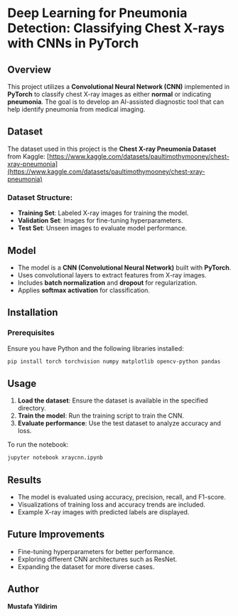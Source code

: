 # Deep Learning for Pneumonia Detection: Classifying Chest X-rays with CNNs in PyTorch

## Overview
This project utilizes a **Convolutional Neural Network (CNN)** implemented in **PyTorch** to classify chest X-ray images as either **normal** or indicating **pneumonia**. The goal is to develop an AI-assisted diagnostic tool that can help identify pneumonia from medical imaging.

## Dataset
The dataset used in this project is the **Chest X-ray Pneumonia Dataset** from Kaggle:
[https://www.kaggle.com/datasets/paultimothymooney/chest-xray-pneumonia](https://www.kaggle.com/datasets/paultimothymooney/chest-xray-pneumonia)

### Dataset Structure:
- **Training Set**: Labeled X-ray images for training the model.
- **Validation Set**: Images for fine-tuning hyperparameters.
- **Test Set**: Unseen images to evaluate model performance.

## Model
- The model is a **CNN (Convolutional Neural Network)** built with **PyTorch**.
- Uses convolutional layers to extract features from X-ray images.
- Includes **batch normalization** and **dropout** for regularization.
- Applies **softmax activation** for classification.

## Installation
### Prerequisites
Ensure you have Python and the following libraries installed:
```bash
pip install torch torchvision numpy matplotlib opencv-python pandas
```

## Usage
1. **Load the dataset**: Ensure the dataset is available in the specified directory.
2. **Train the model**: Run the training script to train the CNN.
3. **Evaluate performance**: Use the test dataset to analyze accuracy and loss.

To run the notebook:
```bash
jupyter notebook xraycnn.ipynb
```

## Results
- The model is evaluated using accuracy, precision, recall, and F1-score.
- Visualizations of training loss and accuracy trends are included.
- Example X-ray images with predicted labels are displayed.

## Future Improvements
- Fine-tuning hyperparameters for better performance.
- Exploring different CNN architectures such as ResNet.
- Expanding the dataset for more diverse cases.

## Author
**Mustafa Yildirim**

